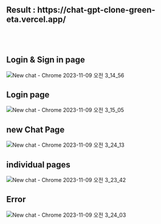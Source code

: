 <h2>Result : https://chat-gpt-clone-green-eta.vercel.app/</h2><br/><br/>

<h2>Login & Sign in page</h2>

![New chat - Chrome 2023-11-09 오전 3_14_56](https://github.com/Dejong1706/ChatGPTClone/assets/75114974/2973b9a0-1748-45b0-9e42-969d751ef54d)

<h2>Login page</h2>

![New chat - Chrome 2023-11-09 오전 3_15_05](https://github.com/Dejong1706/ChatGPTClone/assets/75114974/83436bd6-a29b-4c7b-8121-a042dd453cdc)

<h2>new Chat Page</h2>

![New chat - Chrome 2023-11-09 오전 3_24_13](https://github.com/Dejong1706/ChatGPTClone/assets/75114974/a1350e31-5fee-4074-ae47-9e3cc3e3b43c)

<h2>individual pages</h2>

![New chat - Chrome 2023-11-09 오전 3_23_42](https://github.com/Dejong1706/ChatGPTClone/assets/75114974/bedd9f60-c7f9-4e17-9e0a-9dc346256df4)

<h2>Error</h2>

![New chat - Chrome 2023-11-09 오전 3_24_03](https://github.com/Dejong1706/ChatGPTClone/assets/75114974/299a4721-02de-477d-9f7b-9b44d824805d)

